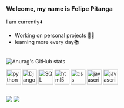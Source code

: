 ### Welcome, my name is Felipe Pitanga 

I am currently⬇️
- Working on personal projects 🧑‍💻
- learning more every day📚

##
![Anurag's GitHub stats](https://github-readme-stats.vercel.app/api?username=FelipPitanga&show_icons=true&theme=dark) 


<img aling="Center" alt="python" helght="30" width="40" src="https://cdn.jsdelivr.net/gh/devicons/devicon/icons/python/python-original.svg" />  <img aling="Center" alt="Django" helght="30" width="40" src="https://cdn.jsdelivr.net/gh/devicons/devicon/icons/django/django-plain-wordmark.svg" />  <img aling="Center" alt="SQL" helght="30" width="40" src="https://cdn.jsdelivr.net/gh/devicons/devicon/icons/postgresql/postgresql-original-wordmark.svg" /> <img aling="Center" alt="html5" helght="30" width="40" src="https://cdn.jsdelivr.net/gh/devicons/devicon/icons/html5/html5-original-wordmark.svg" /> <img aling="Center" alt="css" helght="30" width="40" src="https://cdn.jsdelivr.net/gh/devicons/devicon/icons/css3/css3-original-wordmark.svg" /> <img aling="Center" alt="javascript" helght="30" width="40" src="https://cdn.jsdelivr.net/gh/devicons/devicon/icons/javascript/javascript-original.svg" /> <img aling="Center" alt="javascript" helght="30" width="40" src="https://cdn.jsdelivr.net/gh/devicons/devicon/icons/mysql/mysql-plain-wordmark.svg" />

##
<div>
  <a href="https://www.instagram.com/pit.felipe/?hl=pt-br"> <img src="https://img.shields.io/badge/Instagram-E4405F?style=for-the-badge&logo=instagram&logoColor=white" target="_blank"></a> <a href="https://www.linkedin.com/in/felipe-pitanga-a59701225/"> <img src="https://img.shields.io/badge/LinkedIn-0077B5?style=for-the-badge&logo=linkedin&logoColor=white" target="_blank"></a> 
  </div>


